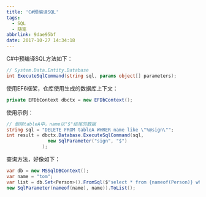 ```yaml
---
title: 'C#预编译SQL'
tags:
  - SQL
  - 随笔
abbrlink: 9dae95bf
date: 2017-10-27 14:34:18
---
```

C#中预编译SQL方法如下：
```c#
// System.Data.Entity.Database
int ExecuteSqlCommand(string sql, params object[] parameters);
```

使用EF6框架，仓库使用生成的数据库上下文：
```c#
private EFDbContext dbctx = new EFDbContext();
```
使用示例：
```c#
// 删除tableA中，name以"$"结尾的数据
string sql = "DELETE FROM tableA WHRER name like \"%@sign\"";
int result = dbctx.Database.ExecuteSqlCommand(sql,
               new SqlParameter("sign", "$")
             );
```

查询方法，好像如下：
```c#
var db = new MSSqlDBContext();
var name = "tom";
var list = db.Set<Person>().FromSql($"select * from {nameof(Person)} where {nameof(name)}=@{nameof(name)} ", 
new SqlParameter(nameof(name), name)).ToList();
```
